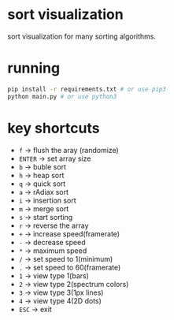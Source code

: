 # sort visualization
sort visualization for many sorting algorithms.

# running
```bash
pip install -r requirements.txt # or use pip3
python main.py # or use python3
```

# key shortcuts
- `f` -> flush the aray (randomize)
- `ENTER` -> set array size
- `b` -> buble sort
- `h` -> heap sort
- `q` -> quick  sort
- `a` -> rAdiax sort
- `i` -> insertion sort
- `m` -> merge sort
- `s` -> start sorting
- `r` -> reverse the array
- `+` -> increase speed(framerate)
- `-` -> decrease speed
- `*` -> maximum speed
- `/` -> set speed to 1(minimum)
- `.` -> set speed to 60(framerate)
- `1` -> view type 1(bars)
- `2` -> view type 2(spectrum colors)
- `3` -> view type 3(1px lines)
- `4` -> view type 4(2D dots)
- `ESC` -> exit


